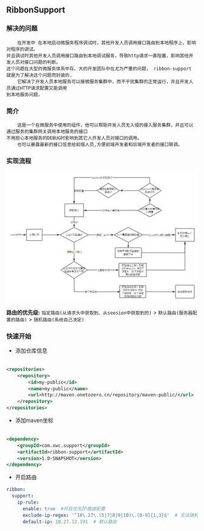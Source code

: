 ## RibbonSupport

### 解决的问题

```text
    在开发中 在本地启动微服务程序调试时，其他开发人员调用接口路由到本地程序上，影响对程序的调试。
并且调试时其他开发人员调用接口路由到本地调试服务，导致http请求一直阻塞，影响其他开发人员对接口问题的判断。
这个问题在大型的微服务体系中存、大的开发团队中在尤为严重的问题， ribbon-support 就是为了解决这个问题而封装的.
    它解决了开发人员本地服务可以接微服务集群中，而不干扰集群的正常运行，并且开发人员通过HTTP请求配置又能调用
到本地服务问题。
```

### 简介

```text
    这是一个在微服务中使用的组件，他可以帮助开发人员无入侵的接入服务集群，并且可以通过服务的集群网关调用本地服务的接口
不用担心本地服务的DEBUG时影响到其它人开发人员对接口的调用。
    也可以暴露最新的接口信息给前端人员,方便前端开发者和后端开发者的接口联调。
```

### 实现流程

![img.png](imgs/img.png)

**路由的优先级:** `指定路由(从请求头中获取到、从seesion中获取到的)`  >  `默认路由(服务器配置的路由)` > `随机路由(系统自己决定)`

### 快速开始

- 添加仓库信息

```xml

<repositories>
    <repository>
        <id>my-public</id>
        <name>my-public</name>
        <url>http://maven.onetozero.cn/repository/maven-public/</url>
    </repository>
</repositories>
```

- 添加maven坐标

```xml

<dependency>
    <groupId>com.xwc.support</groupId>
    <artifactId>ribbon-support</artifactId>
    <version>1.0-SNAPSHOT</version>
</dependency>
```

- 开启路由

```yaml
ribbon:
  support:
    ip-rule:
      enable: true  #开启优先IP路由配置
      exclude-ip-regex: '^10\.27\.(5|7|8|9|10)\.[0-9]{1,3}$'  # 无法随机路由的网段 只能通过IP路由默认路由来访问
      default-ip: 10.27.12.191  # 默认路由

```